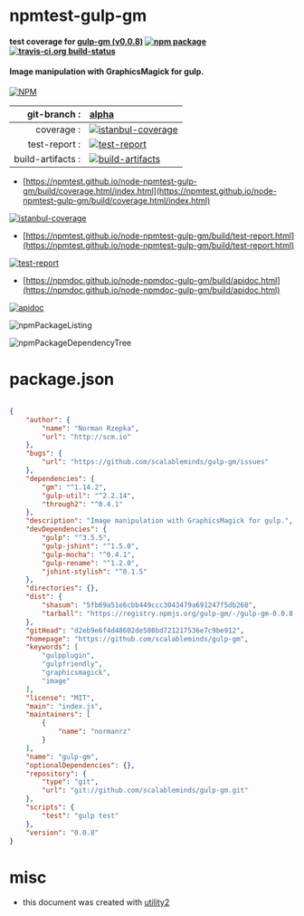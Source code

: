 # npmtest-gulp-gm

#### test coverage for  [gulp-gm (v0.0.8)](https://github.com/scalableminds/gulp-gm)  [![npm package](https://img.shields.io/npm/v/npmtest-gulp-gm.svg?style=flat-square)](https://www.npmjs.org/package/npmtest-gulp-gm) [![travis-ci.org build-status](https://api.travis-ci.org/npmtest/node-npmtest-gulp-gm.svg)](https://travis-ci.org/npmtest/node-npmtest-gulp-gm)

#### Image manipulation with GraphicsMagick for gulp.

[![NPM](https://nodei.co/npm/gulp-gm.png?downloads=true&downloadRank=true&stars=true)](https://www.npmjs.com/package/gulp-gm)

| git-branch : | [alpha](https://github.com/npmtest/node-npmtest-gulp-gm/tree/alpha)|
|--:|:--|
| coverage : | [![istanbul-coverage](https://npmtest.github.io/node-npmtest-gulp-gm/build/coverage.badge.svg)](https://npmtest.github.io/node-npmtest-gulp-gm/build/coverage.html/index.html)|
| test-report : | [![test-report](https://npmtest.github.io/node-npmtest-gulp-gm/build/test-report.badge.svg)](https://npmtest.github.io/node-npmtest-gulp-gm/build/test-report.html)|
| build-artifacts : | [![build-artifacts](https://npmtest.github.io/node-npmtest-gulp-gm/glyphicons_144_folder_open.png)](https://github.com/npmtest/node-npmtest-gulp-gm/tree/gh-pages/build)|

- [https://npmtest.github.io/node-npmtest-gulp-gm/build/coverage.html/index.html](https://npmtest.github.io/node-npmtest-gulp-gm/build/coverage.html/index.html)

[![istanbul-coverage](https://npmtest.github.io/node-npmtest-gulp-gm/build/screenCapture.buildCi.browser.%252Ftmp%252Fbuild%252Fcoverage.lib.html.png)](https://npmtest.github.io/node-npmtest-gulp-gm/build/coverage.html/index.html)

- [https://npmtest.github.io/node-npmtest-gulp-gm/build/test-report.html](https://npmtest.github.io/node-npmtest-gulp-gm/build/test-report.html)

[![test-report](https://npmtest.github.io/node-npmtest-gulp-gm/build/screenCapture.buildCi.browser.%252Ftmp%252Fbuild%252Ftest-report.html.png)](https://npmtest.github.io/node-npmtest-gulp-gm/build/test-report.html)

- [https://npmdoc.github.io/node-npmdoc-gulp-gm/build/apidoc.html](https://npmdoc.github.io/node-npmdoc-gulp-gm/build/apidoc.html)

[![apidoc](https://npmdoc.github.io/node-npmdoc-gulp-gm/build/screenCapture.buildCi.browser.%252Ftmp%252Fbuild%252Fapidoc.html.png)](https://npmdoc.github.io/node-npmdoc-gulp-gm/build/apidoc.html)

![npmPackageListing](https://npmtest.github.io/node-npmtest-gulp-gm/build/screenCapture.npmPackageListing.svg)

![npmPackageDependencyTree](https://npmtest.github.io/node-npmtest-gulp-gm/build/screenCapture.npmPackageDependencyTree.svg)



# package.json

```json

{
    "author": {
        "name": "Norman Rzepka",
        "url": "http://scm.io"
    },
    "bugs": {
        "url": "https://github.com/scalableminds/gulp-gm/issues"
    },
    "dependencies": {
        "gm": "^1.14.2",
        "gulp-util": "^2.2.14",
        "through2": "^0.4.1"
    },
    "description": "Image manipulation with GraphicsMagick for gulp.",
    "devDependencies": {
        "gulp": "^3.5.5",
        "gulp-jshint": "^1.5.0",
        "gulp-mocha": "^0.4.1",
        "gulp-rename": "^1.2.0",
        "jshint-stylish": "^0.1.5"
    },
    "directories": {},
    "dist": {
        "shasum": "5fb69a51e6cbb449ccc3043479a691247f5db268",
        "tarball": "https://registry.npmjs.org/gulp-gm/-/gulp-gm-0.0.8.tgz"
    },
    "gitHead": "d2eb9e6f4d48602de508bd721217536e7c9be912",
    "homepage": "https://github.com/scalableminds/gulp-gm",
    "keywords": [
        "gulpplugin",
        "gulpfriendly",
        "graphicsmagick",
        "image"
    ],
    "license": "MIT",
    "main": "index.js",
    "maintainers": [
        {
            "name": "normanrz"
        }
    ],
    "name": "gulp-gm",
    "optionalDependencies": {},
    "repository": {
        "type": "git",
        "url": "git://github.com/scalableminds/gulp-gm.git"
    },
    "scripts": {
        "test": "gulp test"
    },
    "version": "0.0.8"
}
```



# misc
- this document was created with [utility2](https://github.com/kaizhu256/node-utility2)
